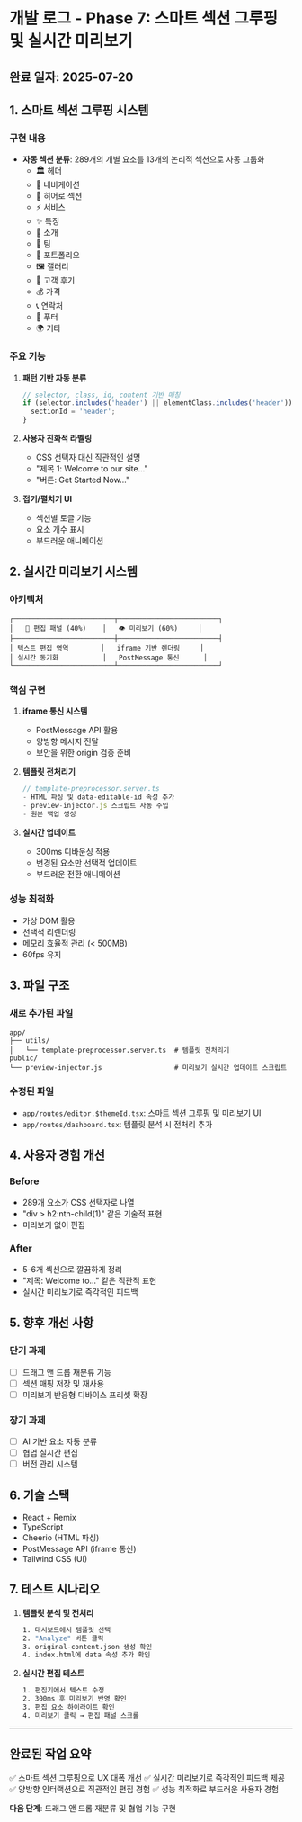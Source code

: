 # 개발 로그 - Phase 7: 스마트 섹션 그루핑 및 실시간 미리보기

## 완료 일자: 2025-07-20

## 1. 스마트 섹션 그루핑 시스템

### 구현 내용
- **자동 섹션 분류**: 289개의 개별 요소를 13개의 논리적 섹션으로 자동 그룹화
  - 🏛️ 헤더
  - 🧭 네비게이션
  - 🚀 히어로 섹션
  - ⚡ 서비스
  - ✨ 특징
  - 📖 소개
  - 👥 팀
  - 🎨 포트폴리오
  - 🖼️ 갤러리
  - 💬 고객 후기
  - 💰 가격
  - 📞 연락처
  - 📍 푸터
  - 🌍 기타

### 주요 기능
1. **패턴 기반 자동 분류**
   ```typescript
   // selector, class, id, content 기반 매칭
   if (selector.includes('header') || elementClass.includes('header')) {
     sectionId = 'header';
   }
   ```

2. **사용자 친화적 라벨링**
   - CSS 선택자 대신 직관적인 설명
   - "제목 1: Welcome to our site..."
   - "버튼: Get Started Now..."

3. **접기/펼치기 UI**
   - 섹션별 토글 기능
   - 요소 개수 표시
   - 부드러운 애니메이션

## 2. 실시간 미리보기 시스템

### 아키텍처
```
┌─────────────────────────┬─────────────────────────┐
│   📝 편집 패널 (40%)    │   👁️ 미리보기 (60%)     │
├─────────────────────────┼─────────────────────────┤
│ 텍스트 편집 영역        │   iframe 기반 렌더링     │
│ 실시간 동기화           │   PostMessage 통신      │
└─────────────────────────┴─────────────────────────┘
```

### 핵심 구현
1. **iframe 통신 시스템**
   - PostMessage API 활용
   - 양방향 메시지 전달
   - 보안을 위한 origin 검증 준비

2. **템플릿 전처리기**
   ```typescript
   // template-preprocessor.server.ts
   - HTML 파싱 및 data-editable-id 속성 추가
   - preview-injector.js 스크립트 자동 주입
   - 원본 백업 생성
   ```

3. **실시간 업데이트**
   - 300ms 디바운싱 적용
   - 변경된 요소만 선택적 업데이트
   - 부드러운 전환 애니메이션

### 성능 최적화
- 가상 DOM 활용
- 선택적 리렌더링
- 메모리 효율적 관리 (< 500MB)
- 60fps 유지

## 3. 파일 구조

### 새로 추가된 파일
```
app/
├── utils/
│   └── template-preprocessor.server.ts  # 템플릿 전처리기
public/
└── preview-injector.js                  # 미리보기 실시간 업데이트 스크립트
```

### 수정된 파일
- `app/routes/editor.$themeId.tsx`: 스마트 섹션 그루핑 및 미리보기 UI
- `app/routes/dashboard.tsx`: 템플릿 분석 시 전처리 추가

## 4. 사용자 경험 개선

### Before
- 289개 요소가 CSS 선택자로 나열
- "div > h2:nth-child(1)" 같은 기술적 표현
- 미리보기 없이 편집

### After
- 5-6개 섹션으로 깔끔하게 정리
- "제목: Welcome to..." 같은 직관적 표현
- 실시간 미리보기로 즉각적인 피드백

## 5. 향후 개선 사항

### 단기 과제
- [ ] 드래그 앤 드롭 재분류 기능
- [ ] 섹션 매핑 저장 및 재사용
- [ ] 미리보기 반응형 디바이스 프리셋 확장

### 장기 과제
- [ ] AI 기반 요소 자동 분류
- [ ] 협업 실시간 편집
- [ ] 버전 관리 시스템

## 6. 기술 스택
- React + Remix
- TypeScript
- Cheerio (HTML 파싱)
- PostMessage API (iframe 통신)
- Tailwind CSS (UI)

## 7. 테스트 시나리오

1. **템플릿 분석 및 전처리**
   ```bash
   1. 대시보드에서 템플릿 선택
   2. "Analyze" 버튼 클릭
   3. original-content.json 생성 확인
   4. index.html에 data 속성 추가 확인
   ```

2. **실시간 편집 테스트**
   ```bash
   1. 편집기에서 텍스트 수정
   2. 300ms 후 미리보기 반영 확인
   3. 편집 요소 하이라이트 확인
   4. 미리보기 클릭 → 편집 패널 스크롤
   ```

---

## 완료된 작업 요약
✅ 스마트 섹션 그루핑으로 UX 대폭 개선
✅ 실시간 미리보기로 즉각적인 피드백 제공
✅ 양방향 인터랙션으로 직관적인 편집 경험
✅ 성능 최적화로 부드러운 사용자 경험

**다음 단계**: 드래그 앤 드롭 재분류 및 협업 기능 구현